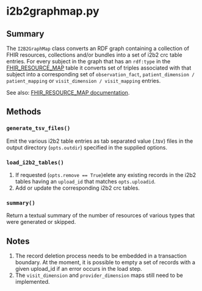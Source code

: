# i2b2graphmap.py

## Summary
The `I2B2GraphMap` class converts an RDF graph containing a collection of FHIR resources, collections and/or bundles into a set of i2b2 crc table entries.  For every subject in the graph that has an `rdf:type` in the [FHIR_RESOURCE_MAP](../fhir/fhirresourcemap.py) table it converts set of triples associated with that subject into a corresponding set of `observation_fact`, `patient_dimension / patient_mapping` or `visit_dimension / visit_mapping` entries.

See also: [FHIR_RESOURCE_MAP documentation](../fhir/fhirresourcemap.md).

## Methods
### `generate_tsv_files()`
Emit the various i2b2 table entries as tab separated value (.tsv) files in the output directory (`opts.outdir`) specified in the supplied options.

### `load_i2b2_tables()`
1) If requested (`opts.remove == True`)elete any existing records in the i2b2 tables having an `upload_id` that matches `opts.uploadid`.
2) Add or update the corresponding i2b2 crc tables.

### `summary()`
Return a textual summary of the number of resources of various types that were generated or skipped.

## Notes
1) The record deletion process needs to be embedded in a transaction boundary.  At the moment, it is possible to empty a set of records with a given upload_id if an error occurs in the load step.
2) The `visit_dimension` and `provider_dimension` maps still need to be implemented.
